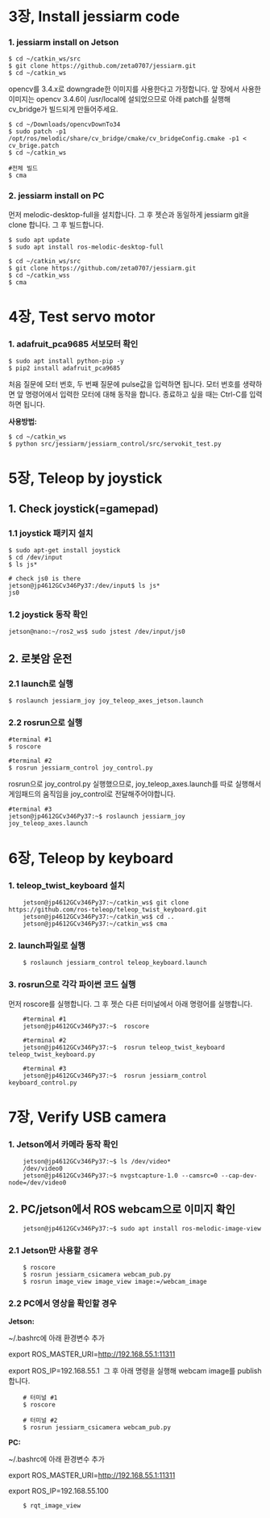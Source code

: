 # 3장, Install jessiarm code

### 1. **jessiarm install on Jetson**

    $ cd ~/catkin_ws/src
    $ git clone https://github.com/zeta0707/jessiarm.git
    $ cd ~/catkin_ws

 opencv를 3.4.x로 downgrade한 이미지를 사용한다고 가정합니다.  앞 장에서 사용한 이미지는 opencv 3.4.6이 /usr/local에 설되었으므로 아래 patch를 실행해 cv_bridge가 빌드되게 만들어주세요.

    $ cd ~/Downloads/opencvDownTo34
    $ sudo patch -p1 /opt/ros/melodic/share/cv_bridge/cmake/cv_bridgeConfig.cmake -p1 < cv_brige.patch
    $ cd ~/catkin_ws
    
    #전체 빌드
    $ cma

### 2. **jessiarm install on PC**

 먼저 melodic-desktop-full을 설치합니다. 그 후 젯슨과 동일하게 jessiarm git을 clone 합니다. 그 후 빌드합니다.

    $ sudo apt update
    $ sudo apt install ros-melodic-desktop-full
    
    $ cd ~/catkin_ws/src
    $ git clone https://github.com/zeta0707/jessiarm.git
    $ cd ~/catkin_wss
    $ cma

# 4장, Test servo motor

### **1. adafruit_pca9685 서보모터 확인**

    $ sudo apt install python-pip -y
    $ pip2 install adafruit_pca9685

 처음 질문에 모터 번호, 두 번째 질문에 pulse값을 입력하면 됩니다. 모터 번호를 생략하면 앞 명령어에서 입력한 모터에 대해 동작을 합니다. 종료하고 싶을 때는 Ctrl-C를 입력하면 됩니다.

**사용방법:** 

    $ cd ~/catkin_ws
    $ python src/jessiarm/jessiarm_control/src/servokit_test.py

# 5장, Teleop by joystick

## **1. Check joystick(=gamepad)**

### 1.1 joystick 패키지 설치

    $ sudo apt-get install joystick
    $ cd /dev/input
    $ ls js*
    
    # check js0 is there
    jetson@jp4612GCv346Py37:/dev/input$ ls js*
    js0

### 1.2 joystick 동작 확인

    jetson@nano:~/ros2_ws$ sudo jstest /dev/input/js0

## **2. 로봇암 운전**

### 2.1 launch로 실행

    $ roslaunch jessiarm_joy joy_teleop_axes_jetson.launch

### 2.2 rosrun으로 실행

    #terminal #1
    $ roscore
    
    #terminal #2
    $ rosrun jessiarm_control joy_control.py

rosrun으로 joy_control.py 실행했으므로, joy_teleop_axes.launch를 따로 실행해서 게임패드의 움직임을 joy_control로 전달해주어야합니다.

    #terminal #3
    jetson@jp4612GCv346Py37:~$ roslaunch jessiarm_joy joy_teleop_axes.launch

# 6장, Teleop by keyboard

### **1. teleop_twist_keyboard 설치**

        jetson@jp4612GCv346Py37:~/catkin_ws$ git clone https://github.com/ros-teleop/teleop_twist_keyboard.git
        jetson@jp4612GCv346Py37:~/catkin_ws$ cd ..
        jetson@jp4612GCv346Py37:~/catkin_ws$ cma

### **2. launch파일로 실행**

        $ roslaunch jessiarm_control teleop_keyboard.launch

### **3. rosrun으로 각각 파이썬 코드 실행**

 먼저 roscore를 실행합니다. 그 후 젯슨 다른 터미널에서 아래 명령어를 실행합니다.

        #terminal #1
        jetson@jp4612GCv346Py37:~$  roscore
        
        #terminal #2
        jetson@jp4612GCv346Py37:~$  rosrun teleop_twist_keyboard teleop_twist_keyboard.py
        
        #terminal #3
        jetson@jp4612GCv346Py37:~$  rosrun jessiarm_control keyboard_control.py

# 7장, Verify USB camera

### **1. Jetson에서 카메라 동작 확인**

        jetson@jp4612GCv346Py37:~$ ls /dev/video*
        /dev/video0
        jetson@jp4612GCv346Py37:~$ nvgstcapture-1.0 --camsrc=0 --cap-dev-node=/dev/video0

## **2. PC/jetson에서 ROS webcam으로 이미지 확인**

        jetson@jp4612GCv346Py37:~$ sudo apt install ros-melodic-image-view

### 2.1 Jetson만 사용할 경우

        $ roscore 
        $ rosrun jessiarm_csicamera webcam_pub.py
        $ rosrun image_view image_view image:=/webcam_image

### 2.2 PC에서 영상을 확인할 경우

**Jetson:**

~/.bashrc에 아래 환경변수 추가

export ROS_MASTER_URI=http://192.168.55.1:11311

export ROS_IP=192.168.55.1
​
그 후 아래 명령을 실행해 webcam image를 publish합니다.

        # 터미널 #1
        $ roscore 
        
        # 터미널 #2
        $ rosrun jessiarm_csicamera webcam_pub.py

**PC:**

~/.bashrc에 아래 환경변수 추가

export ROS_MASTER_URI=http://192.168.55.1:11311

export ROS_IP=192.168.55.100

        $ rqt_image_view

